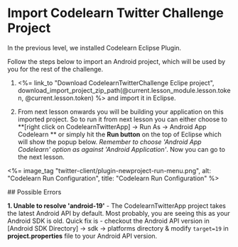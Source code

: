 # Import Codelearn Twitter Challenge Project

In the previous level, we installed Codelearn Eclipse Plugin.

Follow the steps below to import an Android project, which will be used by you for the rest of the challenge.

1. <%= link_to "Download CodelearnTwitterChallenge Eclipe project", download_import_project_zip_path(@current.lesson_module.lesson.token, @current.lesson.token) %> and import it in Eclipse.

2. From next lesson onwards you will be building your application on this imported project. So to run it from next lesson you can either choose to **[right click on CodelearnTwitterApp] -> Run As -> Android App Codelearn ** or simply hit the **Run button** on the top of Eclipse which will show the popup below. *Remember to choose 'Android App Codelearn' option as against 'Android Application'*. Now you can go to the next lesson.
<p>
<%= image_tag "twitter-client/plugin-newproject-run-menu.png", alt: "Codelearn Run Configuration", title: "Codelearn Run Configuration" %>
</p>
## Possible Errors

**1. Unable to resolve 'android-19'** - The CodelearnTwitterApp project takes the latest Android API by default. Most probably, you are seeing this as your Android SDK is old. Quick fix is - checkout the Android API version in [Android SDK Directory] -> sdk -> platforms directory & modify `target=19` in **project.properties** file to your Android API version. 
